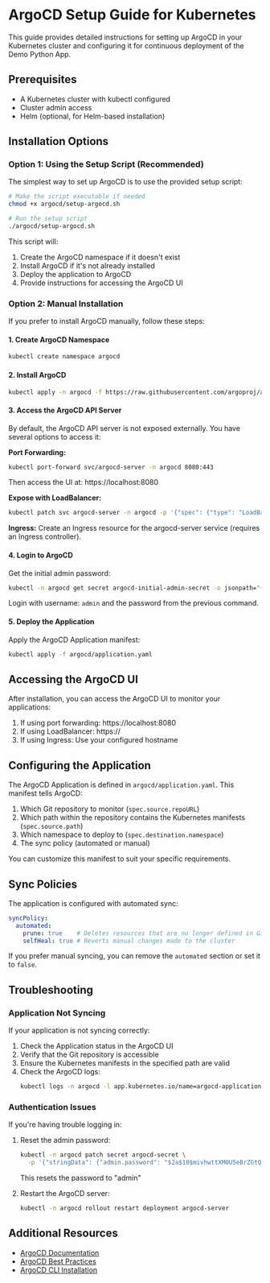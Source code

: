 # ArgoCD Setup Guide for Kubernetes

This guide provides detailed instructions for setting up ArgoCD in your Kubernetes cluster and configuring it for continuous deployment of the Demo Python App.

## Prerequisites

- A Kubernetes cluster with kubectl configured
- Cluster admin access
- Helm (optional, for Helm-based installation)

## Installation Options

### Option 1: Using the Setup Script (Recommended)

The simplest way to set up ArgoCD is to use the provided setup script:

```bash
# Make the script executable if needed
chmod +x argocd/setup-argocd.sh

# Run the setup script
./argocd/setup-argocd.sh
```

This script will:
1. Create the ArgoCD namespace if it doesn't exist
2. Install ArgoCD if it's not already installed
3. Deploy the application to ArgoCD
4. Provide instructions for accessing the ArgoCD UI

### Option 2: Manual Installation

If you prefer to install ArgoCD manually, follow these steps:

#### 1. Create ArgoCD Namespace

```bash
kubectl create namespace argocd
```

#### 2. Install ArgoCD

```bash
kubectl apply -n argocd -f https://raw.githubusercontent.com/argoproj/argo-cd/stable/manifests/install.yaml
```

#### 3. Access the ArgoCD API Server

By default, the ArgoCD API server is not exposed externally. You have several options to access it:

**Port Forwarding:**
```bash
kubectl port-forward svc/argocd-server -n argocd 8080:443
```
Then access the UI at: https://localhost:8080

**Expose with LoadBalancer:**
```bash
kubectl patch svc argocd-server -n argocd -p '{"spec": {"type": "LoadBalancer"}}'
```

**Ingress:**
Create an Ingress resource for the argocd-server service (requires an Ingress controller).

#### 4. Login to ArgoCD

Get the initial admin password:
```bash
kubectl -n argocd get secret argocd-initial-admin-secret -o jsonpath="{.data.password}" | base64 -d
```

Login with username: `admin` and the password from the previous command.

#### 5. Deploy the Application

Apply the ArgoCD Application manifest:
```bash
kubectl apply -f argocd/application.yaml
```

## Accessing the ArgoCD UI

After installation, you can access the ArgoCD UI to monitor your applications:

1. If using port forwarding: https://localhost:8080
2. If using LoadBalancer: https://<EXTERNAL-IP>
3. If using Ingress: Use your configured hostname

## Configuring the Application

The ArgoCD Application is defined in `argocd/application.yaml`. This manifest tells ArgoCD:

1. Which Git repository to monitor (`spec.source.repoURL`)
2. Which path within the repository contains the Kubernetes manifests (`spec.source.path`)
3. Which namespace to deploy to (`spec.destination.namespace`)
4. The sync policy (automated or manual)

You can customize this manifest to suit your specific requirements.

## Sync Policies

The application is configured with automated sync:

```yaml
syncPolicy:
  automated:
    prune: true    # Deletes resources that are no longer defined in Git
    selfHeal: true # Reverts manual changes made to the cluster
```

If you prefer manual syncing, you can remove the `automated` section or set it to `false`.

## Troubleshooting

### Application Not Syncing

If your application is not syncing correctly:

1. Check the Application status in the ArgoCD UI
2. Verify that the Git repository is accessible
3. Ensure the Kubernetes manifests in the specified path are valid
4. Check the ArgoCD logs:
   ```bash
   kubectl logs -n argocd -l app.kubernetes.io/name=argocd-application-controller
   ```

### Authentication Issues

If you're having trouble logging in:

1. Reset the admin password:
   ```bash
   kubectl -n argocd patch secret argocd-secret \
     -p '{"stringData": {"admin.password": "$2a$10$mivhwttXM0U5eBrZGtQsv.P8ZUEgYgIDj2zYIRXQZP7yHqQxw7Vem", "admin.passwordMtime": "'$(date +%FT%T%Z)'"}}'
   ```
   This resets the password to "admin"

2. Restart the ArgoCD server:
   ```bash
   kubectl -n argocd rollout restart deployment argocd-server
   ```

## Additional Resources

- [ArgoCD Documentation](https://argo-cd.readthedocs.io/en/stable/)
- [ArgoCD Best Practices](https://argo-cd.readthedocs.io/en/stable/user-guide/best_practices/)
- [ArgoCD CLI Installation](https://argo-cd.readthedocs.io/en/stable/cli_installation/)
